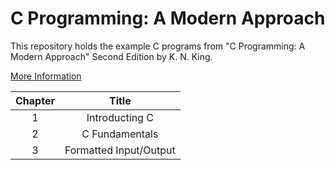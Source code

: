 # C Programming: A Modern Approach

This repository holds the example C programs from "C Programming: A Modern Approach" Second Edition by K. N. King.

[More Information](http://knking.com/books/c2/index.html)

| Chapter | Title                  |
|:-------:|:----------------------:|
| 1       | Introducting C         |
| 2       | C Fundamentals         |
| 3       | Formatted Input/Output |
